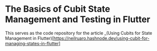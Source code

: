 # The Basics of Cubit State Management and Testing in Flutter

This serves as the code repository for the article _(Using Cubits for State Management in Flutter)[https://neilruaro.hashnode.dev/using-cubit-for-managing-states-in-flutter]
